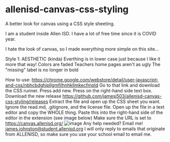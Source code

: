 # allenisd-canvas-css-styling
A better look for canvas using a CSS style sheeting.

I am a student inside Allen ISD. I have a lot of free time since it is COVID year.

I hate the look of canvas, so I made everything more simple on this site...

Style 1: AESTHETIC (kinda)
Everthing is in lower case just because I like it more that way!
Colors are faded
Teachers home pages aren't as ugly
The "missing" label is no longer in bold

How to use:
https://chrome.google.com/webstore/detail/user-javascript-and-css/nbhcbdghjpllgmfilhnhkllmkecfmpld
Go to that link and download the CSS runner. 
Press add new.
Press on the right-hand side text box. 
Download the new release https://github.com/jamesj503/allenisd-canvas-css-styling/releases
Extract the file and open up the CSS sheet you want. Ignore the read.md, .gitignore, and the license file.
Open up the file in a text editor and copy the WHOLE thing.
Paste this into the right-hand side of the editor in the extension (see image below)
Make sure the URL is set to https://canvas.allenisd.org/
![image](https://user-images.githubusercontent.com/70408059/115090680-1e669d80-9edb-11eb-9db2-59bb694c1597.png)
Any help needed? Email me!
james.johnston@student.allenisd.org
I will only reply to emails that originate from ALLENISD, so make sure you use your school email to email me.
